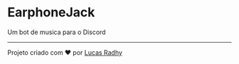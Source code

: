 # EarphoneJack
Um bot de musica para o Discord

***
Projeto criado com ❤️ por [Lucas Radhy](https://github.com/DevRadhy)
